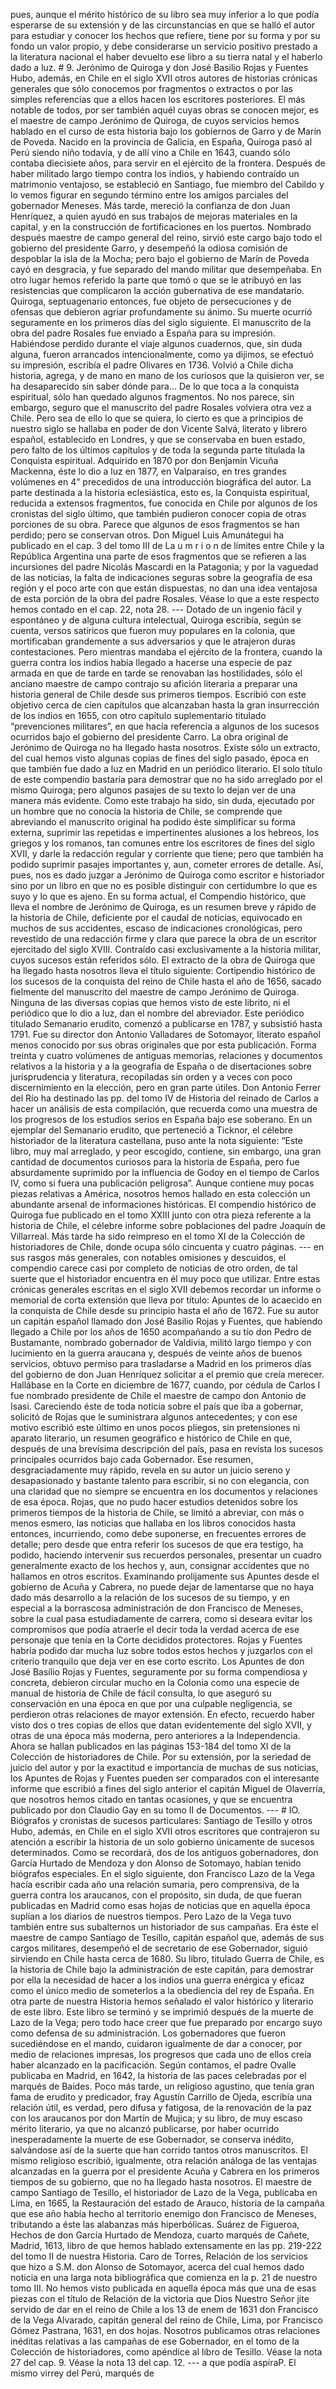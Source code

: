 pues, aunque el mérito histórico de su libro sea muy inferior a lo que podía esperarse de su extensión y de las circunstancias en que se halló el autor para estudiar y conocer los hechos que refiere, tiene por su forma y por su fondo un valor propio, y debe considerarse un servicio positivo prestado a la literatura nacional el haber devuelto ese libro a su tierra natal y el haberlo dado a luz. # 9. Jerónimo de Quiroga y don José Basilio Rojas y Fuentes</h9> Hubo, además, en Chile en el siglo XVII otros autores de historias crónicas generales que sólo conocemos por fragmentos o extractos o por las simples referencias que a ellos hacen los escritores posteriores. El más notable de todos, por ser también aquél cuyas obras se conocen mejor, es el maestre de campo Jerónimo de Quiroga, de cuyos servicios hemos hablado en el curso de esta historia bajo los gobiernos de Garro y de Marín de Poveda. Nacido en la provincia de Galicia, en España, Quiroga pasó al Perú siendo niño todavía, y de allí vino a Chile en 1643, cuando sólo contaba diecisiete años, para servir en el ejército de la frontera. Después de haber militado largo tiempo contra los indios, y habiendo contraído un matrimonio ventajoso, se estableció en Santiago, fue miembro del Cabildo y lo vemos figurar en segundo término entre los amigos parciales del gobernador Meneses. Más tarde, mereció la confianza de don Juan Henríquez, a quien ayudó en sus trabajos de mejoras materiales en la capital, y en la construcción de fortificaciones en los puertos. Nombrado después maestre de campo general del reino, sirvió este cargo bajo todo el gobierno del presidente Garro, y desempeñó la odiosa comisión de despoblar la isla de la Mocha; pero bajo el gobierno de Marín de Poveda cayó en desgracia, y fue separado del mando militar que desempeñaba. En otro lugar hemos referido la parte que tomó o que se le atribuyó en las resistencias que complicaron la acción gubernativa de ese mandatario. Quiroga, septuagenario entonces, fue objeto de persecuciones y de ofensas que debieron agriar profundamente su ánimo. Su muerte ocurrió seguramente en los primeros días del siglo siguiente. El manuscrito de la obra del padre Rosales fue enviado a España para su impresión. Habiéndose perdido durante el viaje algunos cuadernos, que, sin duda alguna, fueron arrancados intencionalmente, como ya dijimos, se efectuó su impresión, escribía el padre Olivares en 1736. Volvió a Chile dicha historia, agrega, y de mano en mano de los curiosos que la quisieron ver, se ha desaparecido sin saber dónde para... De lo que toca a la conquista espiritual, sólo han quedado algunos fragmentos. No nos parece, sin embargo, seguro que el manuscrito del padre Rosales volviera otra vez a Chile. Pero sea de ello lo que se quiera, lo cierto es que a principios de nuestro siglo se hallaba en poder de don Vicente Salvá, literato y librero español, establecido en Londres, y que se conservaba en buen estado, pero falto de los últimos capítulos y de toda la segunda parte titulada la Conquista espiritual. Adquirido en 1870 por don Benjamín Vicuña Mackenna, éste lo dio a luz en 1877, en Valparaíso, en tres grandes volúmenes en 4” precedidos de una introducción biográfica del autor. La parte destinada a la historia eclesiástica, esto es, la Conquista espiritual, reducida a extensos fragmentos, fue conocida en Chile por algunos de los cronistas del siglo último, que también pudieron conocer copia de otras porciones de su obra. Parece que algunos de esos fragmentos se han perdido; pero se conservan otros. Don Miguel Luis Amunátegui ha publicado en el cap. 3 del tomo III de La u m r i o n de límites entre Chile y la República Argentina una parte de esos fragmentos que se refieren a las incursiones del padre Nicolás Mascardi en la Patagonia; y por la vaguedad de las noticias, la falta de indicaciones seguras sobre la geografía de esa región y el poco arte con que están dispuestas, no dan una idea ventajosa de esta porción de la obra del padre Rosales. Véase lo que a este respecto hemos contado en el cap. 22, nota 28. --- Dotado de un ingenio fácil y espontáneo y de alguna cultura intelectual, Quiroga escribía, según se cuenta, versos satíricos que fueron muy populares en la colonia, que mortificaban grandemente a sus adversarios y que le atrajeron duras contestaciones. Pero mientras mandaba el ejército de la frontera, cuando la guerra contra los indios había llegado a hacerse una especie de paz armada en que de tarde en tarde se renovaban las hostilidades, sólo el anciano maestre de campo contrajo su afición literaria a preparar una historia general de Chile desde sus primeros tiempos. Escribió con este objetivo cerca de cien capítulos que alcanzaban hasta la gran insurrección de los indios en 1655, con otro capítulo suplementario titulado “prevenciones militares”, en que hacía referencia a algunos de los sucesos ocurridos bajo el gobierno del presidente Carro. La obra original de Jerónimo de Quiroga no ha llegado hasta nosotros. Existe sólo un extracto, del cual hemos visto algunas copias de fines del siglo pasado, época en que también fue dado a luz en Madrid en un periódico literario. El solo título de este compendio bastaría para demostrar que no ha sido arreglado por el mismo Quiroga; pero algunos pasajes de su texto lo dejan ver de una manera más evidente. Como este trabajo ha sido, sin duda, ejecutado por un hombre que no conocía la historia de Chile, se comprende que abreviando el manuscrito original ha podido éste simplificar su forma externa, suprimir las repetidas e impertinentes alusiones a los hebreos, los griegos y los romanos, tan comunes entre los escritores de fines del siglo XVII, y darle la redacción regular y corriente que tiene; pero que también ha podido suprimir pasajes importantes y, aun, cometer errores de detalle. Así, pues, nos es dado juzgar a Jerónimo de Quiroga como escritor e historiador sino por un libro en que no es posible distinguir con certidumbre lo que es suyo y lo que es ajeno. En su forma actual, el Compendio histórico, que lleva el nombre de Jerónimo de Quiroga, es un resumen breve y rápido de la historia de Chile, deficiente por el caudal de noticias, equivocado en muchos de sus accidentes, escaso de indicaciones cronológicas, pero revestido de una redacción firme y clara que parece la obra de un escritor ejercitado del siglo XVIII. Contraído casi exclusivamente a la historia militar, cuyos sucesos están referidos sólo. El extracto de la obra de Quiroga que ha llegado hasta nosotros lleva el título siguiente: Cortipendio histórico de los sucesos de la conquista del reino de Chile hasta el año de 1656, sacado fielmente del manuscrito del maestre de campo Jerónimo de Quiroga. Ninguna de las diversas copias que hemos visto de este librito, ni el periódico que lo dio a luz, dan el nombre del abreviador. Este periódico titulado Semanario erudito, comenzó a publicarse en 1787, y subsistió hasta 1791. Fue su director don Antonio Valladares de Sotomayor, literato español menos conocido por sus obras originales que por esta publicación. Forma treinta y cuatro volúmenes de antiguas memorias, relaciones y documentos relativos a la historia y a la geografía de España o de disertaciones sobre jurisprudencia y literatura, recopiladas sin orden y a veces con poco discernimiento en la elección, pero en gran parte útiles. Don Antonio Ferrer del Río ha destinado las pp. del tomo IV de Historia del reinado de Carlos a hacer un análisis de esta compilación, que recuerda como una muestra de los progresos de los estudios serios en España bajo ese soberano. En un ejemplar del Semanario erudito, que perteneció a Ticknor, el célebre historiador de la literatura castellana, puso ante la nota siguiente: “Este libro, muy mal arreglado, y peor escogido, contiene, sin embargo, una gran cantidad de documentos curiosos para la historia de España, pero fue absurdamente suprimido por la influencia de Godoy en el tiempo de Carlos IV, como si fuera una publicación peligrosa”. Aunque contiene muy pocas piezas relativas a América, nosotros hemos hallado en esta colección un abundante arsenal de informaciones históricas. El compendio histórico de Quiroga fue publicado en el tomo XXIII junto con otra pieza referente a la historia de Chile, el célebre informe sobre poblaciones del padre Joaquín de Villarreal. Más tarde ha sido reimpreso en el tomo XI de la Colección de historiadores de Chile, donde ocupa sólo cincuenta y cuatro páginas. --- en sus rasgos más generales, con notables omisiones y descuidos, el compendio carece casi por completo de noticias de otro orden, de tal suerte que el historiador encuentra en él muy poco que utilizar. Entre estas crónicas generales escritas en el siglo XVII debemos recordar un informe o memorial de corta extensión que lleva por título: Apuntes de lo acaecido en la conquista de Chile desde su principio hasta el año de 1672. Fue su autor un capitán español llamado don José Basilio Rojas y Fuentes, que habiendo llegado a Chile por los años de 1650 acompañando a su tío don Pedro de Bustamante, nombrado gobernador de Valdivia, militó largo tiempo y con lucimiento en la guerra araucana y, después de veinte años de buenos servicios, obtuvo permiso para trasladarse a Madrid en los primeros días del gobierno de don Juan Henríquez solicitar a el premio que creía merecer. Hallábase en la Corte en diciembre de 1677, cuando, por cédula de Carlos I fue nombrado presidente de Chile el maestre de campo don Antonio de Isasi. Careciendo éste de toda noticia sobre el país que iba a gobernar, solicitó de Rojas que le suministrara algunos antecedentes; y con ese motivo escribió este último en unos pocos pliegos, sin pretensiones ni aparato literario, un resumen geográfico e histórico de Chile en que, después de una brevísima descripción del país, pasa en revista los sucesos principales ocurridos bajo cada Gobernador. Ese resumen, desgraciadamente muy rápido, revela en su autor un juicio sereno y desapasionado y bastante talento para escribir, si no con elegancia, con una claridad que no siempre se encuentra en los documentos y relaciones de esa época. Rojas, que no pudo hacer estudios detenidos sobre los primeros tiempos de la historia de Chile, se limitó a abreviar, con más o menos esmero, las noticias que hallaba en los libros conocidos hasta entonces, incurriendo, como debe suponerse, en frecuentes errores de detalle; pero desde que entra referir los sucesos de que era testigo, ha podido, haciendo intervenir sus recuerdos personales, presentar un cuadro generalmente exacto de los hechos y, aun, consignar accidentes que no hallamos en otros escritos. Examinando prolijamente sus Apuntes desde el gobierno de Acuña y Cabrera, no puede dejar de lamentarse que no haya dado más desarrollo a la relación de los sucesos de su tiempo, y en especial a la borrascosa administración de don Francisco de Meneses, sobre la cual pasa estudiadamente de carrera, como si deseara evitar los compromisos que podía atraerle el decir toda la verdad acerca de ese personaje que tenía en la Corte decididos protectores. Rojas y Fuentes habría podido dar mucha luz sobre todos estos hechos y juzgarlos con el criterio tranquilo que deja ver en ese corto escrito. Los Apuntes de don José Basilio Rojas y Fuentes, seguramente por su forma compendiosa y concreta, debieron circular mucho en la Colonia como una especie de manual de historia de Chile de fácil consulta, lo que aseguró su conservación en una época en que por una culpable negligencia, se perdieron otras relaciones de mayor extensión. En efecto, recuerdo haber visto dos o tres copias de ellos que datan evidentemente del siglo XVII, y otras de una época más moderna, pero anteriores a la Independencia. Ahora se hallan publicados en las páginas 153-184 del tomo XI de la Colección de historiadores de Chile. Por su extensión, por la seriedad de juicio del autor y por la exactitud e importancia de muchas de sus noticias, los Apuntes de Rojas y Fuentes pueden ser comparados con el interesante informe que escribió a fines del siglo anterior el capitán Miguel de Olaverría, que nosotros hemos citado en tantas ocasiones, y que se encuentra publicado por don Claudio Gay en su tomo II de Documentos. --- # IO. Biógrafos y cronistas de sucesos particulares: Santiago de Tesillo y otros Hubo, además, en Chile en el siglo XVII otros escritores que contrajeron su atención a escribir la historia de un solo gobierno únicamente de sucesos determinados. Como se recordará, dos de los antiguos gobernadores, don García Hurtado de Mendoza y don Alonso de Sotomayo, habían tenido biógrafos especiales. En el siglo siguiente, don Francisco Lazo de la Vega hacía escribir cada año una relación sumaria, pero comprensiva, de la guerra contra los araucanos, con el propósito, sin duda, de que fueran publicadas en Madrid como esas hojas de noticias que en aquella época suplían a los diarios de nuestros tiempos. Pero Lazo de la Vega tuvo también entre sus subalternos un historiador de sus campañas. Era éste el maestre de campo Santiago de Tesillo, capitán español que, además de sus cargos militares, desempeñó el de secretario de ese Gobernador, siguió sirviendo en Chile hasta cerca de 1680. Su libro, titulado Guerra de Chile, es la historia de Chile bajo la administración de este capitán, para demostrar por ella la necesidad de hacer a los indios una guerra enérgica y eficaz como el único medio de someterlos a la obediencia del rey de España. En otra parte de nuestra Historia hemos señalado el valor histórico y literario de este libro. Este libro se terminó y se imprimió después de la muerte de Lazo de la Vega; pero todo hace creer que fue preparado por encargo suyo como defensa de su administración. Los gobernadores que fueron sucediéndose en el mando, cuidaron igualmente de dar a conocer, por medio de relaciones impresas, los progresos que cada uno de ellos creía haber alcanzado en la pacificación. Según contamos, el padre Ovalle publicaba en Madrid, en 1642, la historia de las paces celebradas por el marqués de Baides. Poco más tarde, un religioso agustino, que tenía gran fama de erudito y predicador, fray Agustín Carrillo de Ojeda, escribía una relación útil, es verdad, pero difusa y fatigosa, de la renovación de la paz con los araucanos por don Martín de Mujica; y su libro, de muy escaso mérito literario, ya que no alcanzó publicarse, por haber ocurrido inesperadamente la muerte de ese Gobernador, se conserva inédito, salvándose así de la suerte que han corrido tantos otros manuscritos. El mismo religioso escribió, igualmente, otra relación análoga de las ventajas alcanzadas en la guerra por el presidente Acuña y Cabrera en los primeros tiempos de su gobierno, que no ha llegado hasta nosotros. El maestre de campo Santiago de Tesillo, el historiador de Lazo de la Vega, publicaba en Lima, en 1665, la Restauración del estado de Arauco, historia de la campaña que ese año había hecho al territorio enemigo don Francisco de Meneses, tributando a éste las alabanzas más hiperbólicas. Suárez de Figueroa, Hechos de don García Hurtado de Mendoza, cuarto marqués de Cañete, Madrid, 1613, libro de que hemos hablado extensamente en las pp. 219-222 del tomo II de nuestra Historia. Caro de Torres, Relación de los servicios que hizo a S.M. don Alonso de Sotomayor, acerca del cual hemos dado noticia en una larga nota bibliográfica que comienza en la p. 21 de nuestro tomo III. No hemos visto publicada en aquella época más que una de esas piezas con el título de Relación de la victoria que Dios Nuestro Señor jite servido de dar en el reino de Chile a los 13 de enem de 1631 don Francisco de la Vega Alvarado, capitán general del reino de Chile, Lima, por Francisco Gómez Pastrana, 1631, en dos hojas. Nosotros publicamos otras relaciones inéditas relativas a las campañas de ese Gobernador, en el tomo de la Colección de historiadores, como apéndice al libro de Tesillo. Véase la nota 27 del cap. 9. Véase la nota 13 del cap. 12. --- a que podía aspiraP. El mismo virrey del Perú, marqués de